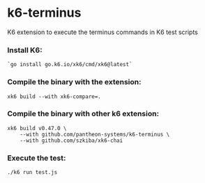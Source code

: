 # k6-terminus
K6 extension to execute the terminus commands in K6 test scripts

### Install K6:
    `go install go.k6.io/xk6/cmd/xk6@latest`

### Compile the binary with the extension:
    xk6 build --with xk6-compare=.

### Compile the binary with other k6 extension:
    xk6 build v0.47.0 \
        --with github.com/pantheon-systems/k6-terminus \
        --with github.com/szkiba/xk6-chai

### Execute the test: 
    ./k6 run test.js
